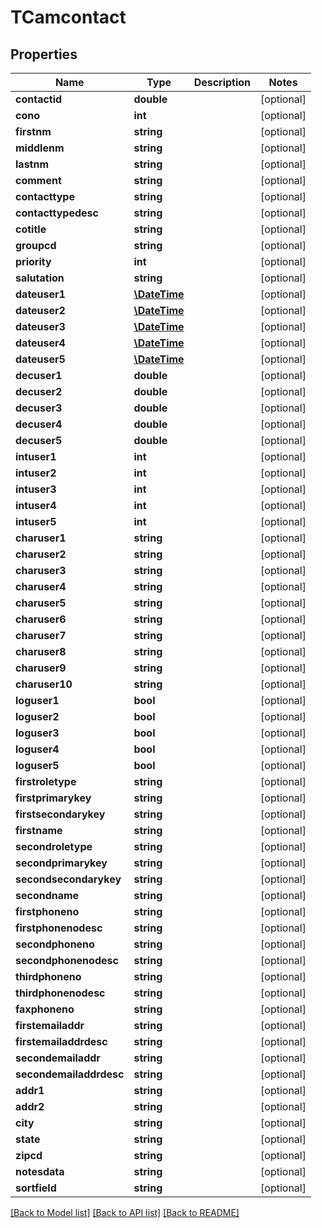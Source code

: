 # TCamcontact

## Properties
Name | Type | Description | Notes
------------ | ------------- | ------------- | -------------
**contactid** | **double** |  | [optional] 
**cono** | **int** |  | [optional] 
**firstnm** | **string** |  | [optional] 
**middlenm** | **string** |  | [optional] 
**lastnm** | **string** |  | [optional] 
**comment** | **string** |  | [optional] 
**contacttype** | **string** |  | [optional] 
**contacttypedesc** | **string** |  | [optional] 
**cotitle** | **string** |  | [optional] 
**groupcd** | **string** |  | [optional] 
**priority** | **int** |  | [optional] 
**salutation** | **string** |  | [optional] 
**dateuser1** | [**\DateTime**](\DateTime.md) |  | [optional] 
**dateuser2** | [**\DateTime**](\DateTime.md) |  | [optional] 
**dateuser3** | [**\DateTime**](\DateTime.md) |  | [optional] 
**dateuser4** | [**\DateTime**](\DateTime.md) |  | [optional] 
**dateuser5** | [**\DateTime**](\DateTime.md) |  | [optional] 
**decuser1** | **double** |  | [optional] 
**decuser2** | **double** |  | [optional] 
**decuser3** | **double** |  | [optional] 
**decuser4** | **double** |  | [optional] 
**decuser5** | **double** |  | [optional] 
**intuser1** | **int** |  | [optional] 
**intuser2** | **int** |  | [optional] 
**intuser3** | **int** |  | [optional] 
**intuser4** | **int** |  | [optional] 
**intuser5** | **int** |  | [optional] 
**charuser1** | **string** |  | [optional] 
**charuser2** | **string** |  | [optional] 
**charuser3** | **string** |  | [optional] 
**charuser4** | **string** |  | [optional] 
**charuser5** | **string** |  | [optional] 
**charuser6** | **string** |  | [optional] 
**charuser7** | **string** |  | [optional] 
**charuser8** | **string** |  | [optional] 
**charuser9** | **string** |  | [optional] 
**charuser10** | **string** |  | [optional] 
**loguser1** | **bool** |  | [optional] 
**loguser2** | **bool** |  | [optional] 
**loguser3** | **bool** |  | [optional] 
**loguser4** | **bool** |  | [optional] 
**loguser5** | **bool** |  | [optional] 
**firstroletype** | **string** |  | [optional] 
**firstprimarykey** | **string** |  | [optional] 
**firstsecondarykey** | **string** |  | [optional] 
**firstname** | **string** |  | [optional] 
**secondroletype** | **string** |  | [optional] 
**secondprimarykey** | **string** |  | [optional] 
**secondsecondarykey** | **string** |  | [optional] 
**secondname** | **string** |  | [optional] 
**firstphoneno** | **string** |  | [optional] 
**firstphonenodesc** | **string** |  | [optional] 
**secondphoneno** | **string** |  | [optional] 
**secondphonenodesc** | **string** |  | [optional] 
**thirdphoneno** | **string** |  | [optional] 
**thirdphonenodesc** | **string** |  | [optional] 
**faxphoneno** | **string** |  | [optional] 
**firstemailaddr** | **string** |  | [optional] 
**firstemailaddrdesc** | **string** |  | [optional] 
**secondemailaddr** | **string** |  | [optional] 
**secondemailaddrdesc** | **string** |  | [optional] 
**addr1** | **string** |  | [optional] 
**addr2** | **string** |  | [optional] 
**city** | **string** |  | [optional] 
**state** | **string** |  | [optional] 
**zipcd** | **string** |  | [optional] 
**notesdata** | **string** |  | [optional] 
**sortfield** | **string** |  | [optional] 

[[Back to Model list]](../README.md#documentation-for-models) [[Back to API list]](../README.md#documentation-for-api-endpoints) [[Back to README]](../README.md)



